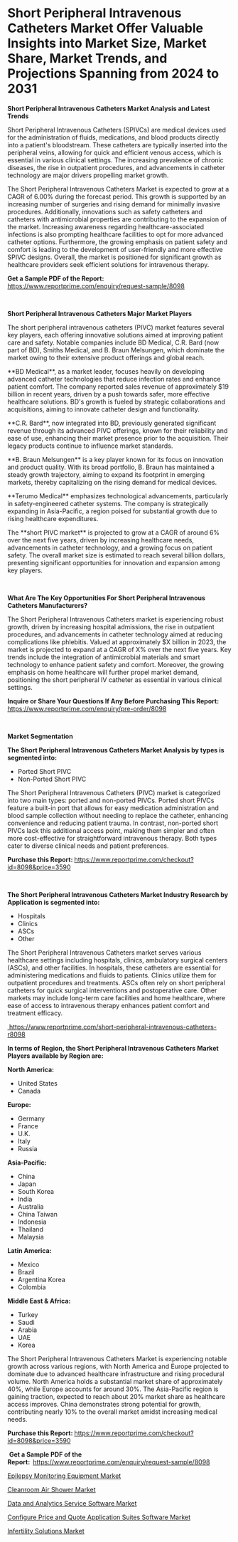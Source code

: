 <p><h1>Short Peripheral Intravenous Catheters Market Offer Valuable Insights into Market Size, Market Share, Market Trends, and Projections Spanning from 2024 to 2031</h1></p><p><strong>Short Peripheral Intravenous Catheters Market Analysis and Latest Trends</strong></p>
<p><p>Short Peripheral Intravenous Catheters (SPIVCs) are medical devices used for the administration of fluids, medications, and blood products directly into a patient's bloodstream. These catheters are typically inserted into the peripheral veins, allowing for quick and efficient venous access, which is essential in various clinical settings. The increasing prevalence of chronic diseases, the rise in outpatient procedures, and advancements in catheter technology are major drivers propelling market growth.</p><p>The Short Peripheral Intravenous Catheters Market is expected to grow at a CAGR of 6.00% during the forecast period. This growth is supported by an increasing number of surgeries and rising demand for minimally invasive procedures. Additionally, innovations such as safety catheters and catheters with antimicrobial properties are contributing to the expansion of the market. Increasing awareness regarding healthcare-associated infections is also prompting healthcare facilities to opt for more advanced catheter options. Furthermore, the growing emphasis on patient safety and comfort is leading to the development of user-friendly and more effective SPIVC designs. Overall, the market is positioned for significant growth as healthcare providers seek efficient solutions for intravenous therapy.</p></p>
<p><strong>Get a Sample PDF of the Report:&nbsp;</strong> <a href="https://www.reportprime.com/enquiry/request-sample/8098?utm_campaign=1103&utm_medium=2&utm_source=Github&utm_content=ia&utm_term=26112024&utm_id=short-peripheral-intravenous-catheters">https://www.reportprime.com/enquiry/request-sample/8098</a></p>
<p>&nbsp;</p>
<p><strong>Short Peripheral Intravenous Catheters Major Market Players</strong></p>
<p><p>The short peripheral intravenous catheters (PIVC) market features several key players, each offering innovative solutions aimed at improving patient care and safety. Notable companies include BD Medical, C.R. Bard (now part of BD), Smiths Medical, and B. Braun Melsungen, which dominate the market owing to their extensive product offerings and global reach.</p><p>**BD Medical**, as a market leader, focuses heavily on developing advanced catheter technologies that reduce infection rates and enhance patient comfort. The company reported sales revenue of approximately $19 billion in recent years, driven by a push towards safer, more effective healthcare solutions. BD's growth is fueled by strategic collaborations and acquisitions, aiming to innovate catheter design and functionality.</p><p>**C.R. Bard**, now integrated into BD, previously generated significant revenue through its advanced PIVC offerings, known for their reliability and ease of use, enhancing their market presence prior to the acquisition. Their legacy products continue to influence market standards.</p><p>**B. Braun Melsungen** is a key player known for its focus on innovation and product quality. With its broad portfolio, B. Braun has maintained a steady growth trajectory, aiming to expand its footprint in emerging markets, thereby capitalizing on the rising demand for medical devices.</p><p>**Terumo Medical** emphasizes technological advancements, particularly in safety-engineered catheter systems. The company is strategically expanding in Asia-Pacific, a region poised for substantial growth due to rising healthcare expenditures.</p><p>The **short PIVC market** is projected to grow at a CAGR of around 6% over the next five years, driven by increasing healthcare needs, advancements in catheter technology, and a growing focus on patient safety. The overall market size is estimated to reach several billion dollars, presenting significant opportunities for innovation and expansion among key players.</p></p>
<p>&nbsp;</p>
<p><strong>What Are The Key Opportunities For Short Peripheral Intravenous Catheters Manufacturers?</strong></p>
<p><p>The Short Peripheral Intravenous Catheters market is experiencing robust growth, driven by increasing hospital admissions, the rise in outpatient procedures, and advancements in catheter technology aimed at reducing complications like phlebitis. Valued at approximately $X billion in 2023, the market is projected to expand at a CAGR of X% over the next five years. Key trends include the integration of antimicrobial materials and smart technology to enhance patient safety and comfort. Moreover, the growing emphasis on home healthcare will further propel market demand, positioning the short peripheral IV catheter as essential in various clinical settings.</p></p>
<p><strong>Inquire or Share Your Questions If Any Before Purchasing This Report:</strong> <a href="https://www.reportprime.com/enquiry/pre-order/8098?utm_campaign=1103&utm_medium=2&utm_source=Github&utm_content=ia&utm_term=26112024&utm_id=short-peripheral-intravenous-catheters">https://www.reportprime.com/enquiry/pre-order/8098</a></p>
<p>&nbsp;</p>
<p><strong>Market Segmentation</strong></p>
<p><strong>The Short Peripheral Intravenous Catheters Market Analysis by types is segmented into:</strong></p>
<p><ul><li>Ported Short PIVC</li><li>Non-Ported Short PIVC</li></ul></p>
<p><p>The Short Peripheral Intravenous Catheters (PIVC) market is categorized into two main types: ported and non-ported PIVCs. Ported short PIVCs feature a built-in port that allows for easy medication administration and blood sample collection without needing to replace the catheter, enhancing convenience and reducing patient trauma. In contrast, non-ported short PIVCs lack this additional access point, making them simpler and often more cost-effective for straightforward intravenous therapy. Both types cater to diverse clinical needs and patient preferences.</p></p>
<p><strong>Purchase this Report:&nbsp;</strong><a href="https://www.reportprime.com/checkout?id=8098&price=3590&utm_campaign=1103&utm_medium=2&utm_source=Github&utm_content=ia&utm_term=26112024&utm_id=short-peripheral-intravenous-catheters">https://www.reportprime.com/checkout?id=8098&price=3590</a></p>
<p>&nbsp;</p>
<p><strong>The Short Peripheral Intravenous Catheters Market Industry Research by Application is segmented into:</strong></p>
<p><ul><li>Hospitals</li><li>Clinics</li><li>ASCs</li><li>Other</li></ul></p>
<p><p>The Short Peripheral Intravenous Catheters market serves various healthcare settings including hospitals, clinics, ambulatory surgical centers (ASCs), and other facilities. In hospitals, these catheters are essential for administering medications and fluids to patients. Clinics utilize them for outpatient procedures and treatments. ASCs often rely on short peripheral catheters for quick surgical interventions and postoperative care. Other markets may include long-term care facilities and home healthcare, where ease of access to intravenous therapy enhances patient comfort and treatment efficacy.</p></p>
<p><a href="https://www.reportprime.com/short-peripheral-intravenous-catheters-r8098?utm_campaign=1103&utm_medium=2&utm_source=Github&utm_content=ia&utm_term=26112024&utm_id=short-peripheral-intravenous-catheters">&nbsp;https://www.reportprime.com/short-peripheral-intravenous-catheters-r8098</a></p>
<p><strong>In terms of Region, the Short Peripheral Intravenous Catheters Market Players available by Region are:</strong></p>
<p>
    <p> <strong> North America: </strong>
        <ul>
            <li>United States</li>
            <li>Canada</li>
        </ul>
        </p> 
    <p> <strong> Europe: </strong>
        <ul>
            <li>Germany</li>
            <li>France</li>
            <li>U.K.</li>
            <li>Italy</li>
            <li>Russia</li>
        </ul>
        </p> 
    <p> <strong> Asia-Pacific: </strong>
        <ul>
            <li>China</li>
            <li>Japan</li>
            <li>South Korea</li>
            <li>India</li>
            <li>Australia</li>
            <li>China Taiwan</li>
            <li>Indonesia</li>
            <li>Thailand</li>
            <li>Malaysia</li>
        </ul>
        </p> 
    <p> <strong> Latin America: </strong>
        <ul>
            <li>Mexico</li>
            <li>Brazil</li>
            <li>Argentina Korea</li>
            <li>Colombia</li>
        </ul>
        </p> 
    <p> <strong> Middle East & Africa: </strong>
        <ul>
            <li>Turkey</li>
            <li>Saudi</li>
            <li>Arabia</li>
            <li>UAE</li>
            <li>Korea</li>
        </ul>
    </p>
    </p>
<p><p>The Short Peripheral Intravenous Catheters Market is experiencing notable growth across various regions, with North America and Europe projected to dominate due to advanced healthcare infrastructure and rising procedural volume. North America holds a substantial market share of approximately 40%, while Europe accounts for around 30%. The Asia-Pacific region is gaining traction, expected to reach about 20% market share as healthcare access improves. China demonstrates strong potential for growth, contributing nearly 10% to the overall market amidst increasing medical needs.</p></p>
<p><strong>Purchase this Report: </strong><a href="https://www.reportprime.com/checkout?id=8098&price=3590&utm_campaign=1103&utm_medium=2&utm_source=Github&utm_content=ia&utm_term=26112024&utm_id=short-peripheral-intravenous-catheters">https://www.reportprime.com/checkout?id=8098&price=3590</a></p>
<p>&nbsp;<strong>Get a Sample PDF of the Report:&nbsp;&nbsp;</strong><a href="https://www.reportprime.com/enquiry/request-sample/8098?utm_campaign=1103&utm_medium=2&utm_source=Github&utm_content=ia&utm_term=26112024&utm_id=short-peripheral-intravenous-catheters">https://www.reportprime.com/enquiry/request-sample/8098</a></p>
<p><strong></strong></p>
<p><p><a href="https://www.linkedin.com/pulse/market-analysis-epilepsy-monitoring-equipment-markets-ywvxe?utm_campaign=1103&utm_medium=2&utm_source=Github&utm_content=ia&utm_term=26112024&utm_id=short-peripheral-intravenous-catheters">Epilepsy Monitoring Equipment Market</a></p><p><a href="https://github.com/gdfhhhj/Market-Research-Report-List-6/blob/main/cleanroom-air-shower-market.md?utm_campaign=1103&utm_medium=2&utm_source=Github&utm_content=ia&utm_term=26112024&utm_id=short-peripheral-intravenous-catheters">Cleanroom Air Shower Market</a></p><p><a href="https://issuu.com/reportprime-2/docs/data-and-analytics-service-software_3ca098d3738d91?utm_campaign=1103&utm_medium=2&utm_source=Github&utm_content=ia&utm_term=26112024&utm_id=short-peripheral-intravenous-catheters">Data and Analytics Service Software Market</a></p><p><a href="https://issuu.com/reportprime-2/docs/configure-price-and-quote-applicati_41a8836ae181bd?utm_campaign=1103&utm_medium=2&utm_source=Github&utm_content=ia&utm_term=26112024&utm_id=short-peripheral-intravenous-catheters">Configure Price and Quote Application Suites Software Market</a></p><p><a href="https://www.linkedin.com/pulse/infertility-solutions-market-overview-size-value-predicted-dilac?utm_campaign=1103&utm_medium=2&utm_source=Github&utm_content=ia&utm_term=26112024&utm_id=short-peripheral-intravenous-catheters">Infertility Solutions Market</a></p></p>